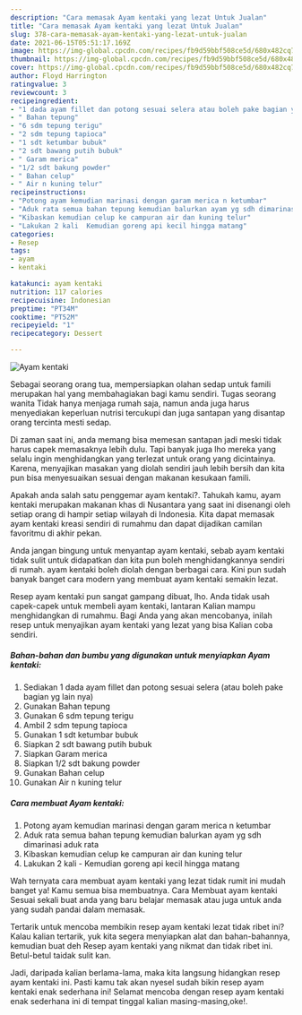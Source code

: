 ```yaml
---
description: "Cara memasak Ayam kentaki yang lezat Untuk Jualan"
title: "Cara memasak Ayam kentaki yang lezat Untuk Jualan"
slug: 378-cara-memasak-ayam-kentaki-yang-lezat-untuk-jualan
date: 2021-06-15T05:51:17.169Z
image: https://img-global.cpcdn.com/recipes/fb9d59bbf508ce5d/680x482cq70/ayam-kentaki-foto-resep-utama.jpg
thumbnail: https://img-global.cpcdn.com/recipes/fb9d59bbf508ce5d/680x482cq70/ayam-kentaki-foto-resep-utama.jpg
cover: https://img-global.cpcdn.com/recipes/fb9d59bbf508ce5d/680x482cq70/ayam-kentaki-foto-resep-utama.jpg
author: Floyd Harrington
ratingvalue: 3
reviewcount: 3
recipeingredient:
- "1 dada ayam fillet dan potong sesuai selera atau boleh pake bagian yg lain nya"
- " Bahan tepung"
- "6 sdm tepung terigu"
- "2 sdm tepung tapioca"
- "1 sdt ketumbar bubuk"
- "2 sdt bawang putih bubuk"
- " Garam merica"
- "1/2 sdt bakung powder"
- " Bahan celup"
- " Air n kuning telur"
recipeinstructions:
- "Potong ayam kemudian marinasi dengan garam merica n ketumbar"
- "Aduk rata semua bahan tepung kemudian balurkan ayam yg sdh dimarinasi aduk rata"
- "Kibaskan kemudian celup ke campuran air dan kuning telur"
- "Lakukan 2 kali  Kemudian goreng api kecil hingga matang"
categories:
- Resep
tags:
- ayam
- kentaki

katakunci: ayam kentaki 
nutrition: 117 calories
recipecuisine: Indonesian
preptime: "PT34M"
cooktime: "PT52M"
recipeyield: "1"
recipecategory: Dessert

---
```



![Ayam kentaki](https://img-global.cpcdn.com/recipes/fb9d59bbf508ce5d/680x482cq70/ayam-kentaki-foto-resep-utama.jpg)

Sebagai seorang orang tua, mempersiapkan olahan sedap untuk famili merupakan hal yang membahagiakan bagi kamu sendiri. Tugas seorang  wanita Tidak hanya menjaga rumah saja, namun anda juga harus menyediakan keperluan nutrisi tercukupi dan juga santapan yang disantap orang tercinta mesti sedap.

Di zaman  saat ini, anda memang bisa memesan santapan jadi meski tidak harus capek memasaknya lebih dulu. Tapi banyak juga lho mereka yang selalu ingin menghidangkan yang terlezat untuk orang yang dicintainya. Karena, menyajikan masakan yang diolah sendiri jauh lebih bersih dan kita pun bisa menyesuaikan sesuai dengan makanan kesukaan famili. 



Apakah anda salah satu penggemar ayam kentaki?. Tahukah kamu, ayam kentaki merupakan makanan khas di Nusantara yang saat ini disenangi oleh setiap orang di hampir setiap wilayah di Indonesia. Kita dapat memasak ayam kentaki kreasi sendiri di rumahmu dan dapat dijadikan camilan favoritmu di akhir pekan.

Anda jangan bingung untuk menyantap ayam kentaki, sebab ayam kentaki tidak sulit untuk didapatkan dan kita pun boleh menghidangkannya sendiri di rumah. ayam kentaki boleh diolah dengan berbagai cara. Kini pun sudah banyak banget cara modern yang membuat ayam kentaki semakin lezat.

Resep ayam kentaki pun sangat gampang dibuat, lho. Anda tidak usah capek-capek untuk membeli ayam kentaki, lantaran Kalian mampu menghidangkan di rumahmu. Bagi Anda yang akan mencobanya, inilah resep untuk menyajikan ayam kentaki yang lezat yang bisa Kalian coba sendiri.

<!--inarticleads1-->

##### Bahan-bahan dan bumbu yang digunakan untuk menyiapkan Ayam kentaki:

1. Sediakan 1 dada ayam fillet dan potong sesuai selera (atau boleh pake bagian yg lain nya)
1. Gunakan  Bahan tepung
1. Gunakan 6 sdm tepung terigu
1. Ambil 2 sdm tepung tapioca
1. Gunakan 1 sdt ketumbar bubuk
1. Siapkan 2 sdt bawang putih bubuk
1. Siapkan  Garam merica
1. Siapkan 1/2 sdt bakung powder
1. Gunakan  Bahan celup
1. Gunakan  Air n kuning telur




<!--inarticleads2-->

##### Cara membuat Ayam kentaki:

1. Potong ayam kemudian marinasi dengan garam merica n ketumbar
1. Aduk rata semua bahan tepung kemudian balurkan ayam yg sdh dimarinasi aduk rata
1. Kibaskan kemudian celup ke campuran air dan kuning telur
1. Lakukan 2 kali  - Kemudian goreng api kecil hingga matang




Wah ternyata cara membuat ayam kentaki yang lezat tidak rumit ini mudah banget ya! Kamu semua bisa membuatnya. Cara Membuat ayam kentaki Sesuai sekali buat anda yang baru belajar memasak atau juga untuk anda yang sudah pandai dalam memasak.

Tertarik untuk mencoba membikin resep ayam kentaki lezat tidak ribet ini? Kalau kalian tertarik, yuk kita segera menyiapkan alat dan bahan-bahannya, kemudian buat deh Resep ayam kentaki yang nikmat dan tidak ribet ini. Betul-betul taidak sulit kan. 

Jadi, daripada kalian berlama-lama, maka kita langsung hidangkan resep ayam kentaki ini. Pasti kamu tak akan nyesel sudah bikin resep ayam kentaki enak sederhana ini! Selamat mencoba dengan resep ayam kentaki enak sederhana ini di tempat tinggal kalian masing-masing,oke!.

